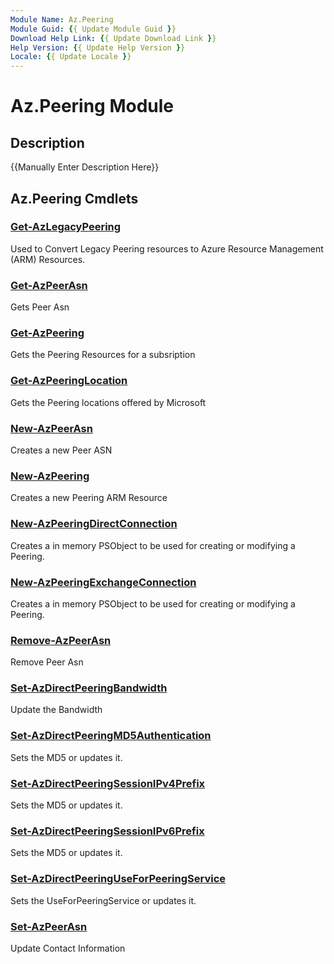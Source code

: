 ```yaml
---
Module Name: Az.Peering
Module Guid: {{ Update Module Guid }}
Download Help Link: {{ Update Download Link }}
Help Version: {{ Update Help Version }}
Locale: {{ Update Locale }}
---
```


# Az.Peering Module
## Description
{{Manually Enter Description Here}}

## Az.Peering Cmdlets
### [Get-AzLegacyPeering](Get-AzLegacyPeering.md)
Used to Convert Legacy Peering resources to Azure Resource Management (ARM) Resources. 

### [Get-AzPeerAsn](Get-AzPeerAsn.md)
Gets Peer Asn

### [Get-AzPeering](Get-AzPeering.md)
Gets the Peering Resources for a subsription

### [Get-AzPeeringLocation](Get-AzPeeringLocation.md)
Gets the Peering locations offered by Microsoft

### [New-AzPeerAsn](New-AzPeerAsn.md)
Creates a new Peer ASN 

### [New-AzPeering](New-AzPeering.md)
Creates a new Peering ARM Resource

### [New-AzPeeringDirectConnection](New-AzPeeringDirectConnection.md)
Creates a in memory PSObject to be used for creating or modifying a Peering.

### [New-AzPeeringExchangeConnection](New-AzPeeringExchangeConnection.md)
Creates a in memory PSObject to be used for creating or modifying a Peering.

### [Remove-AzPeerAsn](Remove-AzPeerAsn.md)
Remove Peer Asn

### [Set-AzDirectPeeringBandwidth](Set-AzDirectPeeringBandwidth.md)
Update the Bandwidth

### [Set-AzDirectPeeringMD5Authentication](Set-AzDirectPeeringMD5Authentication.md)
Sets the MD5 or updates it.

### [Set-AzDirectPeeringSessionIPv4Prefix](Set-AzDirectPeeringSessionIPv4Prefix.md)
Sets the MD5 or updates it.

### [Set-AzDirectPeeringSessionIPv6Prefix](Set-AzDirectPeeringSessionIPv6Prefix.md)
Sets the MD5 or updates it.

### [Set-AzDirectPeeringUseForPeeringService](Set-AzDirectPeeringUseForPeeringService.md)
Sets the UseForPeeringService or updates it.

### [Set-AzPeerAsn](Set-AzPeerAsn.md)
Update Contact Information

